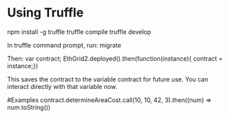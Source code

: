 # Using Truffle
npm install -g truffle
truffle compile
truffle develop

In truffle command prompt, run: 
migrate

Then:
var contract; EthGrid2.deployed().then(function(instance){ contract = instance;})

This saves the contract to the variable contract for future use.  You can interact directly with that variable now.

#Examples
contract.determineAreaCost.call(10, 10, 42, 3).then((num) => num.toString())
